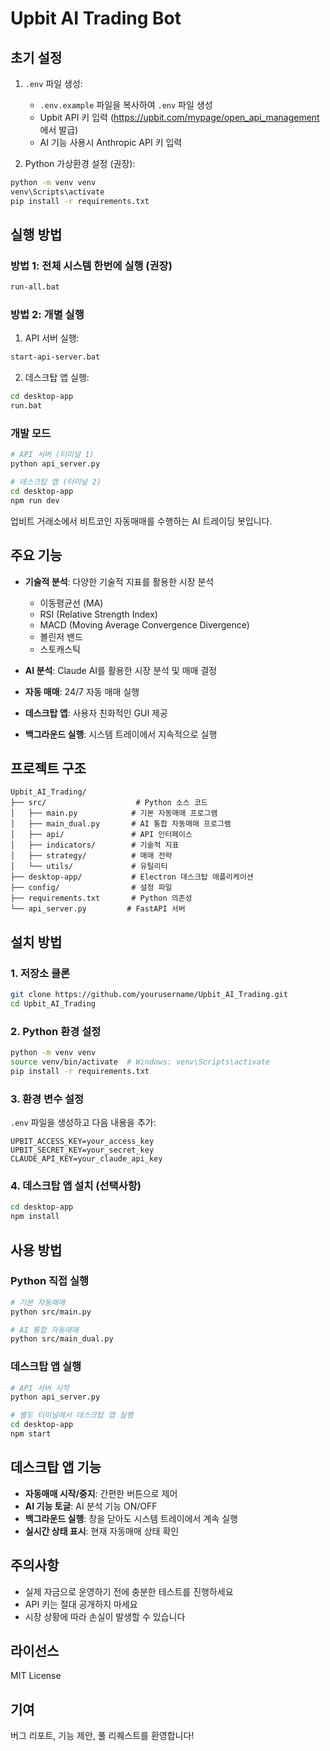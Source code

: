# Upbit AI Trading Bot

## 초기 설정

1. `.env` 파일 생성:
   - `.env.example` 파일을 복사하여 `.env` 파일 생성
   - Upbit API 키 입력 (https://upbit.com/mypage/open_api_management 에서 발급)
   - AI 기능 사용시 Anthropic API 키 입력

2. Python 가상환경 설정 (권장):
```bash
python -m venv venv
venv\Scripts\activate
pip install -r requirements.txt
```

## 실행 방법

### 방법 1: 전체 시스템 한번에 실행 (권장)
```bash
run-all.bat
```

### 방법 2: 개별 실행
1. API 서버 실행:
```bash
start-api-server.bat
```

2. 데스크탑 앱 실행:
```bash
cd desktop-app
run.bat
```

### 개발 모드
```bash
# API 서버 (터미널 1)
python api_server.py

# 데스크탑 앱 (터미널 2)
cd desktop-app
npm run dev
```

업비트 거래소에서 비트코인 자동매매를 수행하는 AI 트레이딩 봇입니다.

## 주요 기능

- **기술적 분석**: 다양한 기술적 지표를 활용한 시장 분석
  - 이동평균선 (MA)
  - RSI (Relative Strength Index)
  - MACD (Moving Average Convergence Divergence)
  - 볼린저 밴드
  - 스토캐스틱
  
- **AI 분석**: Claude AI를 활용한 시장 분석 및 매매 결정
- **자동 매매**: 24/7 자동 매매 실행
- **데스크탑 앱**: 사용자 친화적인 GUI 제공
- **백그라운드 실행**: 시스템 트레이에서 지속적으로 실행

## 프로젝트 구조

```
Upbit_AI_Trading/
├── src/                    # Python 소스 코드
│   ├── main.py            # 기본 자동매매 프로그램
│   ├── main_dual.py       # AI 통합 자동매매 프로그램
│   ├── api/               # API 인터페이스
│   ├── indicators/        # 기술적 지표
│   ├── strategy/          # 매매 전략
│   └── utils/             # 유틸리티
├── desktop-app/           # Electron 데스크탑 애플리케이션
├── config/                # 설정 파일
├── requirements.txt       # Python 의존성
└── api_server.py         # FastAPI 서버
```

## 설치 방법

### 1. 저장소 클론
```bash
git clone https://github.com/yourusername/Upbit_AI_Trading.git
cd Upbit_AI_Trading
```

### 2. Python 환경 설정
```bash
python -m venv venv
source venv/bin/activate  # Windows: venv\Scripts\activate
pip install -r requirements.txt
```

### 3. 환경 변수 설정
`.env` 파일을 생성하고 다음 내용을 추가:
```
UPBIT_ACCESS_KEY=your_access_key
UPBIT_SECRET_KEY=your_secret_key
CLAUDE_API_KEY=your_claude_api_key
```

### 4. 데스크탑 앱 설치 (선택사항)
```bash
cd desktop-app
npm install
```

## 사용 방법

### Python 직접 실행
```bash
# 기본 자동매매
python src/main.py

# AI 통합 자동매매
python src/main_dual.py
```

### 데스크탑 앱 실행
```bash
# API 서버 시작
python api_server.py

# 별도 터미널에서 데스크탑 앱 실행
cd desktop-app
npm start
```

## 데스크탑 앱 기능

- **자동매매 시작/중지**: 간편한 버튼으로 제어
- **AI 기능 토글**: AI 분석 기능 ON/OFF
- **백그라운드 실행**: 창을 닫아도 시스템 트레이에서 계속 실행
- **실시간 상태 표시**: 현재 자동매매 상태 확인

## 주의사항

- 실제 자금으로 운영하기 전에 충분한 테스트를 진행하세요
- API 키는 절대 공개하지 마세요
- 시장 상황에 따라 손실이 발생할 수 있습니다

## 라이선스

MIT License

## 기여

버그 리포트, 기능 제안, 풀 리퀘스트를 환영합니다!